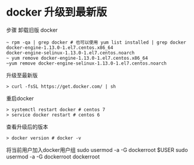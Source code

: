 docker 升级到最新版
=================
步骤
卸载旧版 docker
```
~ rpm -qa | grep docker # 也可以使用 yum list installed | grep docker
docker-engine-1.13.0-1.el7.centos.x86_64
docker-engine-selinux-1.13.0-1.el7.centos.noarch
~ yum remove docker-engine-1.13.0-1.el7.centos.x86_64
~yum remove docker-engine-selinux-1.13.0-1.el7.centos.noarch
```
升级至最新版
```
> curl -fsSL https://get.docker.com/ | sh
```
重启docker
```
> systemctl restart docker # centos 7
> service docker restart # centos 6
```
查看升级后的版本
```
> docker version # docker -v
```
将当前用户加入docker用户组
sudo usermod -a -G dockerroot $USER
sudo usermod -a -G dockerroot dockerroot